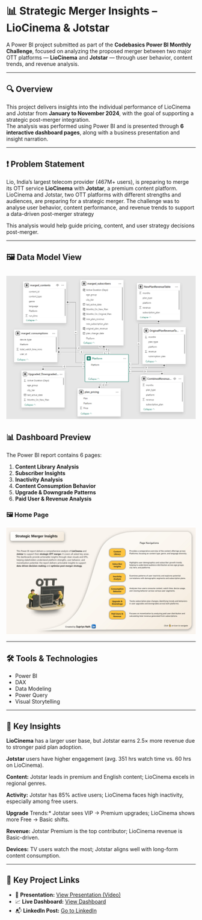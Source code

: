 
# 📊 Strategic Merger Insights – LioCinema & Jotstar

A Power BI project submitted as part of the **Codebasics Power BI Monthly Challenge**, focused on analyzing the proposed merger between two major OTT platforms — **LioCinema** and **Jotstar** — through user behavior, content trends, and revenue analysis.

---

## 🔍 Overview

This project delivers insights into the individual performance of LioCinema and Jotstar from **January to November 2024**, with the goal of supporting a strategic post-merger integration.  
The analysis was performed using Power BI and is presented through **6 interactive dashboard pages**, along with a business presentation and insight narration.

---

## ❗ Problem Statement

Lio, India’s largest telecom provider (467M+ users), is preparing to merge its OTT service **LioCinema** with **Jotstar**, a premium content platform.  
LioCinema and Jotstar, two OTT platforms with different strengths and audiences, are preparing for a strategic merger. The challenge was to analyse user behavior, content performance, and revenue trends to support a data-driven post-merger strategy

This analysis would help guide pricing, content, and user strategy decisions post-merger.

---


## 🖼️ Data Model View  
![Data Model](https://github.com/supriyonath/Performance-Revenue-Analysis-of-OTT-Platform/blob/main/Resource/Dashboard/Data_model_view.png?raw=true_)
---

## 📊 Dashboard Preview

The Power BI report contains 6 pages:
1. **Content Library Analysis**  
2. **Subscriber Insights**  
3. **Inactivity Analysis**  
4. **Content Consumption Behavior**  
5. **Upgrade & Downgrade Patterns**  
6. **Paid User & Revenue Analysis**

### 🖼️ Home Page  
![Dashboard Home](https://github.com/supriyonath/Performance-Revenue-Analysis-of-OTT-Platform/blob/main/Resource/Home_Page.jpg?raw=true)

---

## 🛠️ Tools & Technologies

- Power BI  
- DAX  
- Data Modeling  
- Power Query  
- Visual Storytelling

---

## 🙌 Key Insights

**LioCinema** has a larger user base, but Jotstar earns 2.5× more revenue due to stronger paid plan adoption.

**Jotstar** users have higher engagement (avg. 351 hrs watch time vs. 60 hrs on LioCinema).

**Content:** Jotstar leads in premium and English content; LioCinema excels in regional genres.

**Activity:** Jotstar has 85% active users; LioCinema faces high inactivity, especially among free users.

**Upgrade** Trends:* Jotstar sees VIP → Premium upgrades; LioCinema shows more Free → Basic shifts.

**Revenue:** Jotstar Premium is the top contributor; LioCinema revenue is Basic-driven.

**Devices:** TV users watch the most; Jotstar aligns well with long-form content consumption.

---

## 🔗 Key Project Links

- 📂 **Presentation:** [View Presentation (Video)](https://youtu.be/PJIaH5BA70A)  
- 📈 **Live Dashboard:** [View Dashboard](https://app.powerbi.com/view?r=eyJrIjoiYWM1YTc1YjEtYWY1MC00MGM2LTliZmUtZTM2ZmI3NjM3MGZjIiwidCI6ImM2ZTU0OWIzLTVmNDUtNDAzMi1hYWU5LWQ0MjQ0ZGM1YjJjNCJ9)
- 📬 **LinkedIn Post:** [Go to LinkedIn](https://www.linkedin.com/posts/supriyonath_strategic-merger-insights-liocinema-jotstar-activity-7338235157721640962-cJBP?utm_source=share&utm_medium=member_desktop&rcm=ACoAACQcInUBTVM5KZB-wuDrzQKC_0S3VV6pswQ)

